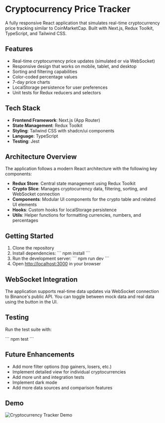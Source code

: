 # Cryptocurrency Price Tracker

A fully responsive React application that simulates real-time cryptocurrency price tracking similar to CoinMarketCap. Built with Next.js, Redux Toolkit, TypeScript, and Tailwind CSS.

## Features

- Real-time cryptocurrency price updates (simulated or via WebSocket)
- Responsive design that works on mobile, tablet, and desktop
- Sorting and filtering capabilities
- Color-coded percentage values
- 7-day price charts
- LocalStorage persistence for user preferences
- Unit tests for Redux reducers and selectors

## Tech Stack

- **Frontend Framework**: Next.js (App Router)
- **State Management**: Redux Toolkit
- **Styling**: Tailwind CSS with shadcn/ui components
- **Language**: TypeScript
- **Testing**: Jest

## Architecture Overview

The application follows a modern React architecture with the following key components:

- **Redux Store**: Central state management using Redux Toolkit
- **Crypto Slice**: Manages cryptocurrency data, filtering, sorting, and WebSocket connection
- **Components**: Modular UI components for the crypto table and related UI elements
- **Hooks**: Custom hooks for localStorage persistence
- **Utils**: Helper functions for formatting currencies, numbers, and percentages

## Getting Started

1. Clone the repository
2. Install dependencies:
   \`\`\`
   npm install
   \`\`\`
3. Run the development server:
   \`\`\`
   npm run dev
   \`\`\`
4. Open [http://localhost:3000](http://localhost:3000) in your browser

## WebSocket Integration

The application supports real-time data updates via WebSocket connection to Binance's public API. You can toggle between mock data and real data using the button in the UI.

## Testing

Run the test suite with:

\`\`\`
npm test
\`\`\`

## Future Enhancements

- Add more filter options (top gainers, losers, etc.)
- Implement detailed view for individual cryptocurrencies
- Add more unit and integration tests
- Implement dark mode
- Add more data sources and comparison features

## Demo

![Cryptocurrency Tracker Demo](demo.gif)
